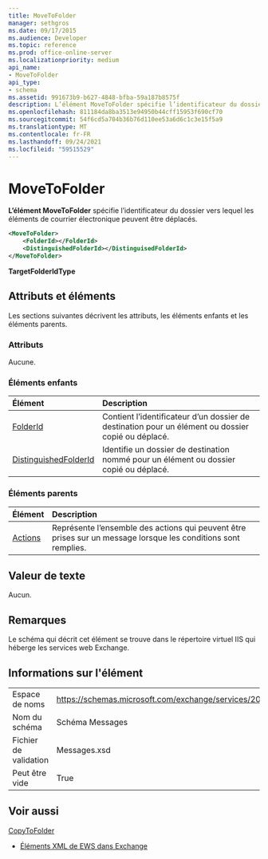 ```yaml
---
title: MoveToFolder
manager: sethgros
ms.date: 09/17/2015
ms.audience: Developer
ms.topic: reference
ms.prod: office-online-server
ms.localizationpriority: medium
api_name:
- MoveToFolder
api_type:
- schema
ms.assetid: 991673b9-b627-4848-bfba-59a187b8575f
description: L’élément MoveToFolder spécifie l’identificateur du dossier vers lequel les éléments de courrier électronique peuvent être déplacés.
ms.openlocfilehash: 811184da8ba3513e94950b44cff15953f690cf70
ms.sourcegitcommit: 54f6cd5a704b36b76d110ee53a6d6c1c3e15f5a9
ms.translationtype: MT
ms.contentlocale: fr-FR
ms.lasthandoff: 09/24/2021
ms.locfileid: "59515529"
---
```

# <a name="movetofolder"></a>MoveToFolder

**L’élément MoveToFolder** spécifie l’identificateur du dossier vers lequel les éléments de courrier électronique peuvent être déplacés. 
  
```XML
<MoveToFolder>
    <FolderId></FolderId>
    <DistinguishedFolderId></DistinguisedFolderId>
</MoveToFolder>
```

 **TargetFolderIdType**
## <a name="attributes-and-elements"></a>Attributs et éléments

Les sections suivantes décrivent les attributs, les éléments enfants et les éléments parents.
  
### <a name="attributes"></a>Attributs

Aucune.
  
### <a name="child-elements"></a>Éléments enfants

|**Élément**|**Description**|
|:-----|:-----|
|[FolderId](folderid.md) <br/> |Contient l’identificateur d’un dossier de destination pour un élément ou dossier copié ou déplacé.  <br/> |
|[DistinguishedFolderId](distinguishedfolderid.md) <br/> |Identifie un dossier de destination nommé pour un élément ou dossier copié ou déplacé.  <br/> |
   
### <a name="parent-elements"></a>Éléments parents

|**Élément**|**Description**|
|:-----|:-----|
|[Actions](actions.md) <br/> |Représente l’ensemble des actions qui peuvent être prises sur un message lorsque les conditions sont remplies.  <br/> |
   
## <a name="text-value"></a>Valeur de texte

Aucun.
  
## <a name="remarks"></a>Remarques

Le schéma qui décrit cet élément se trouve dans le répertoire virtuel IIS qui héberge les services web Exchange.
  
## <a name="element-information"></a>Informations sur l'élément

|||
|:-----|:-----|
|Espace de noms  <br/> |https://schemas.microsoft.com/exchange/services/2006/messages  <br/> |
|Nom du schéma  <br/> |Schéma Messages  <br/> |
|Fichier de validation  <br/> |Messages.xsd  <br/> |
|Peut être vide  <br/> |True  <br/> |
   
## <a name="see-also"></a>Voir aussi



[CopyToFolder](copytofolder.md)


- [Éléments XML de EWS dans Exchange](ews-xml-elements-in-exchange.md)

